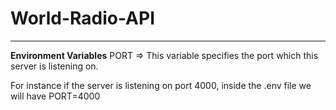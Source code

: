 # World-Radio-API

---
**Environment Variables**
PORT => This variable specifies the port which this server is listening on.

For instance if the server is listening on port 4000, inside the .env file we will have PORT=4000
